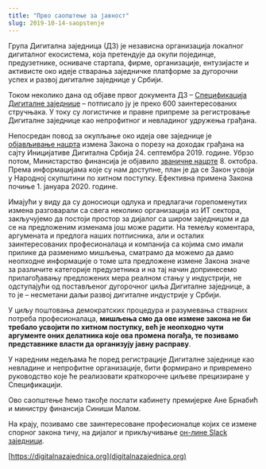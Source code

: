 ```yaml
---
title: "Прво саопштење за јавност"
slug: 2019-10-14-saopstenje
---
```

Група Дигитална заједница (ДЗ) је независна организација локалног дигиталног екосистема, која претендује да окупи појединце, предузетнике, осниваче стартапа, фирме, организације, ентузијасте и активисте око идеје стварања заједничке платформе за дугорочни успех и развој дигиталне заједнице у Србији.

Током неколико дана од објаве првог документа ДЗ – [Спецификација Дигиталне заједнице](https://tinyurl.com/yxp89vbh) – потписало ју је преко 600 заинтересованих стручњака. У току су логистичке и правне припреме за регистровање Дигиталне заједнице као непрофитног и невладиног удружења грађана.

Непосредан повод за окупљање око идеја ове заједнице је [објављивање нацрта](https://tinyurl.com/y5dol9hc) измена Закона о порезу на доходак грађана на сајту Иницијативе Дигитална Србија 24. септембра 2019. године. Убрзо потом, Министарство финансија је објавило [званичне нацрте](https://tinyurl.com/yy6dzp24) 8. октобра. Према информацијама које су нам доступне, план је да се Закон усвоји у Народној скупштини по хитном поступку. Ефективна примена Закона почиње 1. јануара 2020. године.

Имајући у виду да су доносиоци одлука и предлагачи горепоменутих измена разговарали са свега неколико организација из ИТ сектора, закључујемо да постоји простор за дијалог са широм заједницом и да се на предложеним изменама још може радити. На темељу коментара, аргумената и предлога наших потписника, али и осталих заинтересованих професионалаца и компанија са којима смо имали прилике да разменимо мишљења, сматрамо да можемо да дамо неопходне информације о томе шта предложене измене Закона значе за различите категорије предузетника и на тај начин допринесемо прилагођавању предложених мера реалном стању у индустрији, не одступајући од постављеног дугорочног циља Дигиталне заједнице, а то је – несметани даљи развој дигиталне индустрије у Србији.

У циљу поштовања демократских процедура и разумевања стварних потреба професионалаца, **мишљења смо да ове измене закона не би требало усвојити по хитном поступку, већ је неопходно чути аргументе оних делатника које ова промена погађа, те позивамо представнике власти да организују јавну расправу**.

У наредним недељама ће поред регистрације Дигиталне заједнице као невладине и непрофитне организације, бити формирано и привремено руководство које ће реализовати краткорочне циљеве прецизиране у Спецификацији.

Ово саопштење ћемо такође послати кабинету премијерке Ане Брнабић и министру финансија Синиши Малом.

На крају, позивамо све заинтересоване професионалце којих се измене спорног закона тичу, на дијалог и прикључивање [он-лине Slack заједници](https://join.slack.com/t/digitalnazajednica/shared_invite/enQtNzc2MzMyNTcxOTM3LTUzMjExZjZiMGYxMGY5NGZlODM5ODliOGZjMDRjYWE5YTcwNjk0NTg5NjJhOTIyMDg2ZGQ1Yjc0MDA5OGVkMTg).

[https://digitalnazajednica.org](digitalnazajednica.org)
